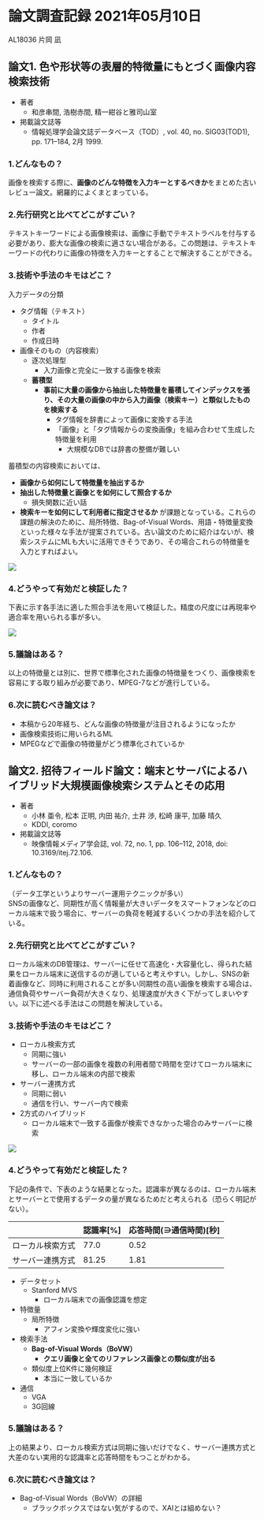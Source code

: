 <!-- tex script for md -->
<script type="text/javascript" async src="https://cdnjs.cloudflare.com/ajax/libs/mathjax/2.7.7/MathJax.js?config=TeX-MML-AM_CHTML">
</script>
<script type="text/x-mathjax-config">
 MathJax.Hub.Config({
 tex2jax: {
 inlineMath: [['$', '$'] ],
 displayMath: [ ['$$','$$'], ["\\[","\\]"] ]
 }
 });
</script>

# 論文調査記録 2021年05月10日
AL18036 片岡 凪

## 論文1. 色や形状等の表層的特徴量にもとづく画像内容検索技術
- 著者
    - 和彦串間, 浩樹赤間, 精一紺谷と雅司山室
- 掲載論文誌等
    - 情報処理学会論文誌データベース（TOD）, vol. 40, no. SIG03(TOD1), pp. 171–184, 2月 1999.

### 1.どんなもの？
画像を検索する際に、**画像のどんな特徴を入力キーとするべきか**をまとめた古いレビュー論文。網羅的によくまとまっている。

### 2.先行研究と比べてどこがすごい？
テキストキーワードによる画像検索は、画像に手動でテキストラベルを付与する必要があり、膨大な画像の検索に適さない場合がある。この問題は、テキストキーワードの代わりに画像の特徴を入力キーとすることで解決することができる。

### 3.技術や手法のキモはどこ？
入力データの分類
- タグ情報（テキスト）
    - タイトル
    - 作者
    - 作成日時
- 画像そのもの（内容検索）
    - 逐次処理型
        - 入力画像と完全に一致する画像を検索
    - **蓄積型**
        - **事前に大量の画像から抽出した特徴量を蓄積してインデックスを張り、その大量の画像の中から入力画像（検索キー）と類似したものを検索する**
            - タグ情報を辞書によって画像に変換する手法
            - 「画像」と「タグ情報からの変換画像」を組み合わせて生成した特徴量を利用
                - 大規模なDBでは辞書の整備が難しい

蓄積型の内容検索においては、
- **画像から如何にして特徴量を抽出するか**
- **抽出した特徴量と画像とを如何にして照合するか**
    - 損失関数に近い話
- **検索キーを如何にして利用者に指定させるか**
が課題となっている。これらの課題の解決のために、局所特徴、Bag-of-Visual Words、用語・特徴量変換といった様々な手法が提案されている。古い論文のために紹介はないが、検索システムにMLも大いに活用できそうであり、その場合これらの特徴量を入力とすればよい。
  
![](img/色や形状等の表層的特徴量にもとづく画像内容検索技術_蓄積型.png)

### 4.どうやって有効だと検証した？
下表に示す各手法に適した照合手法を用いて検証した。精度の尺度には再現率や適合率を用いられる事が多い。  
  
![](img/色や形状等の表層的特徴量にもとづく画像内容検索技術_照合.png)

### 5.議論はある？
以上の特徴量とは別に、世界で標準化された画像の特徴量をつくり、画像検索を容易にする取り組みが必要であり、MPEG-7などが進行している。

### 6.次に読むべき論文は？
- 本稿から20年経ち、どんな画像の特徴量が注目されるようになったか
- 画像検索技術に用いられるML
- MPEGなどで画像の特徴量がどう標準化されているか

## 論文2. 招待フィールド論文：端末とサーバによるハイブリッド大規模画像検索システムとその応用
- 著者
    - 小林 亜令, 松本 正明, 内田 祐介, 土井 渉, 松崎 康平, 加藤 晴久
    - KDDI, coromo
- 掲載論文誌等
    - 映像情報メディア学会誌, vol. 72, no. 1, pp. 106–112, 2018, doi: 10.3169/itej.72.106.

### 1.どんなもの？
（データ工学というよりサーバー運用テクニックが多い）  
SNSの画像など、同期性が高く情報量が大きいデータをスマートフォンなどのローカル端末で扱う場合に、サーバーの負荷を軽減するいくつかの手法を紹介している。  


### 2.先行研究と比べてどこがすごい？
ローカル端末のDB管理は、サーバーに任せて高速化・大容量化し、得られた結果をローカル端末に送信するのが適していると考えやすい。しかし、SNSの新着画像など、同時に利用されることが多い同期性の高い画像を検索する場合は、通信負荷やサーバー負荷が大きくなり、処理速度が大きく下がってしまいやすい。以下に述べる手法はこの問題を解決している。


### 3.技術や手法のキモはどこ？
- ローカル検索方式
    - 同期に強い
    - サーバーの一部の画像を複数の利用者間で時間を空けてローカル端末に移し、ローカル端末の内部で検索
- サーバー連携方式
    - 同期に弱い
    - 通信を行い、サーバー内で検索
- 2方式のハイブリッド
    - ローカル端末で一致する画像が検索できなかった場合のみサーバーに検索
  
![](img/端末とサーバによるハイブリッド大規模画像検索システムとその応用.png)  

### 4.どうやって有効だと検証した？
下記の条件で、下表のような結果となった。認識率が異なるのは、ローカル端末とサーバーとで使用するデータの量が異なるためだと考えられる（恐らく明記がない）。

|      |  認識率[%]  |  応答時間(∋通信時間)[秒]  |
| ---- | ---- | ---- |
|  ローカル検索方式  |  77.0  |  0.52  |
|  サーバー連携方式  |  81.25  |  1.81  |


- データセット
    - Stanford MVS
        - ローカル端末での画像認識を想定
- 特徴量
    - 局所特徴
        - アフィン変換や輝度変化に強い
- 検索手法
    - **Bag-of-Visual Words（BoVW）**
        - **クエリ画像と全てのリファレンス画像との類似度が出る**
    - 類似度上位K件に幾何検証
        - 本当に一致しているか
- 通信
    - VGA
    - 3G回線

### 5.議論はある？
上の結果より、ローカル検索方式は同期に強いだけでなく、サーバー連携方式と大差のない実用的な認識率と応答時間をもつことがわかる。

### 6.次に読むべき論文は？
- Bag-of-Visual Words（BoVW）の詳細
    - ブラックボックスではない気がするので、XAIとは組めない？
